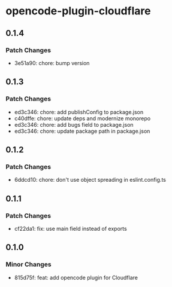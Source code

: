 # opencode-plugin-cloudflare

## 0.1.4

### Patch Changes

- 3e51a90: chore: bump version

## 0.1.3

### Patch Changes

- ed3c346: chore: add publishConfig to package.json
- c40dffe: chore: update deps and modernize monorepo
- ed3c346: chore: add bugs field to package.json
- ed3c346: chore: update package path in package.json

## 0.1.2

### Patch Changes

- 6ddcd10: chore: don't use object spreading in eslint.config.ts

## 0.1.1

### Patch Changes

- cf22da1: fix: use main field instead of exports

## 0.1.0

### Minor Changes

- 815d75f: feat: add opencode plugin for Cloudflare
